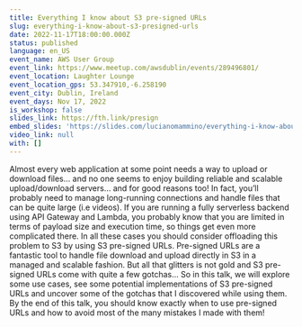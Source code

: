 ```yaml
---
title: Everything I know about S3 pre-signed URLs
slug: everything-i-know-about-s3-presigned-urls
date: 2022-11-17T18:00:00.000Z
status: published
language: en_US
event_name: AWS User Group
event_link: https://www.meetup.com/awsdublin/events/289496801/
event_location: Laughter Lounge
event_location_gps: 53.347910,-6.258190
event_city: Dublin, Ireland
event_days: Nov 17, 2022
is_workshop: false
slides_link: https://fth.link/presign
embed_slides: 'https://slides.com/lucianomammino/everything-i-know-about-s3-pre-signed-urls/embed'
video_link: null
with: []
---
```


Almost every web application at some point needs a way to upload or download files… and no one seems to enjoy building reliable and scalable upload/download servers… and for good reasons too! In fact, you’ll probably need to manage long-running connections and handle files that can be quite large (i.e videos). If you are running a fully serverless backend using API Gateway and Lambda, you probably know that you are limited in terms of payload size and execution time, so things get even more complicated there. In all these cases you should consider offloading this problem to S3 by using S3 pre-signed URLs. Pre-signed URLs are a fantastic tool to handle file download and upload directly in S3 in a managed and scalable fashion. But all that glitters is not gold and S3 pre-signed URLs come with quite a few gotchas… So in this talk, we will explore some use cases, see some potential implementations of S3 pre-signed URLs and uncover some of the gotchas that I discovered while using them. By the end of this talk, you should know exactly when to use pre-signed URLs and how to avoid most of the many mistakes I made with them!
